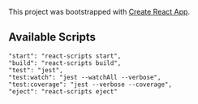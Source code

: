 This project was bootstrapped with [Create React App](https://github.com/facebook/create-react-app).

## Available Scripts

    "start": "react-scripts start",
    "build": "react-scripts build",
    "test": "jest",
    "test:watch": "jest --watchAll --verbose",
    "test:coverage": "jest --verbose --coverage",
    "eject": "react-scripts eject"
    
